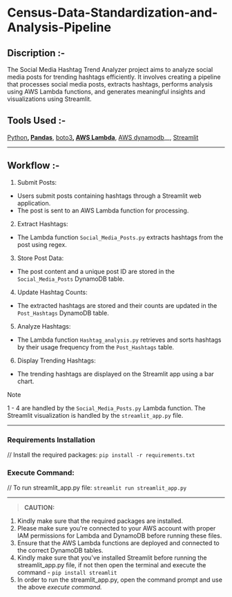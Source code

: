 # Census-Data-Standardization-and-Analysis-Pipeline

## Discription :-
The Social Media Hashtag Trend Analyzer project aims to analyze social media posts for trending hashtags efficiently. It involves creating a pipeline that processes social media posts, extracts hashtags, performs analysis using AWS Lambda functions, and generates meaningful insights and visualizations using Streamlit.


## Tools Used :-
[Python](https://www.python.org/downloads/)__, [Pandas](https://pandas.pydata.org/pandas-docs/stable/getting_started/install.html)__, [boto3](https://boto3.amazonaws.com/v1/documentation/api/latest/index.html)__, [AWS Lambda](https://docs.aws.amazon.com/lambda/)__, [AWS dynamodb](https://docs.aws.amazon.com/dynamodb/)__, [Streamlit](https://docs.streamlit.io/)

---

## Workflow :-
1. Submit Posts:
  * Users submit posts containing hashtags through a Streamlit web application.
  * The post is sent to an AWS Lambda function for processing.
2. Extract Hashtags:
  * The Lambda function `Social_Media_Posts.py` extracts hashtags from the post using regex.
3. Store Post Data:
  * The post content and a unique post ID are stored in the `Social_Media_Posts` DynamoDB table.
4. Update Hashtag Counts:
  * The extracted hashtags are stored and their counts are updated in the `Post_Hashtags` DynamoDB table.
5. Analyze Hashtags:
  * The Lambda function `Hashtag_analysis.py` retrieves and sorts hashtags by their usage frequency from the `Post_Hashtags` table.
6. Display Trending Hashtags:
  * The trending hashtags are displayed on the Streamlit app using a bar chart.

> [!NOTE]
1 - 4 are handled by the `Social_Media_Posts.py` Lambda function.
The Streamlit visualization is handled by the `streamlit_app.py` file.

---

### Requirements Installation
  // Install the required packages: 
  `pip install -r requirements.txt`
  
### Execute Command:

  // To run streamlit_app.py file: 
  `streamlit run streamlit_app.py`

---

> **CAUTION:** 
1. Kindly make sure that the required packages are installed.
2. Please make sure you're connected to your AWS account with proper IAM permissions for Lambda and DynamoDB before running these files.
3. Ensure that the AWS Lambda functions are deployed and connected to the correct DynamoDB tables.
4. Kindly make sure that you've installed Streamlit before running the streamlit_app.py file, if not then open the terminal and execute the command - `pip install streamlit`
5. In order to run the streamlit_app.py, open the command prompt and use the above *execute command.*
